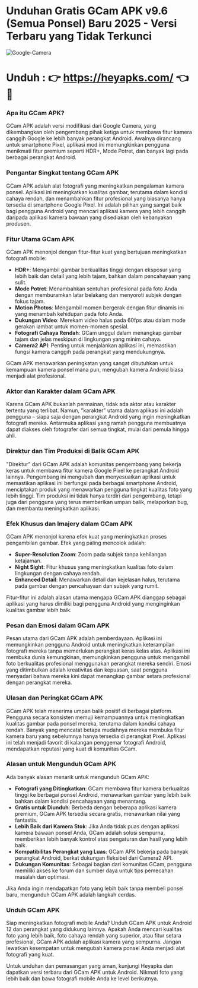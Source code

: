 # Unduhan Gratis GCam APK v9.6 (Semua Ponsel) Baru 2025 - Versi Terbaru yang Tidak Terkunci

![Google-Camera](https://github.com/user-attachments/assets/a7ea0574-ddae-4130-9b16-1676c1e57242)


# Unduh : 👉 https://heyapks.com/ 👈📲

### Apa itu GCam APK?

GCam APK adalah versi modifikasi dari Google Camera, yang dikembangkan oleh pengembang pihak ketiga untuk membawa fitur kamera canggih Google ke lebih banyak perangkat Android. Awalnya dirancang untuk smartphone Pixel, aplikasi mod ini memungkinkan pengguna menikmati fitur premium seperti HDR+, Mode Potret, dan banyak lagi pada berbagai perangkat Android.

### Pengantar Singkat tentang GCam APK

GCam APK adalah alat fotografi yang meningkatkan pengalaman kamera ponsel. Aplikasi ini meningkatkan kualitas gambar, terutama dalam kondisi cahaya rendah, dan menambahkan fitur profesional yang biasanya hanya tersedia di smartphone Google Pixel. Ini adalah pilihan yang sangat baik bagi pengguna Android yang mencari aplikasi kamera yang lebih canggih daripada aplikasi kamera bawaan yang disediakan oleh kebanyakan produsen.

### Fitur Utama GCam APK

GCam APK menonjol dengan fitur-fitur kuat yang bertujuan meningkatkan fotografi mobile:

- **HDR+**: Mengambil gambar berkualitas tinggi dengan eksposur yang lebih baik dan detail yang lebih tajam, bahkan dalam pencahayaan yang sulit.
- **Mode Potret**: Menambahkan sentuhan profesional pada foto Anda dengan memburamkan latar belakang dan menyoroti subjek dengan fokus tajam.
- **Motion Photos**: Mengambil momen bergerak dengan fitur dinamis ini yang menambah kehidupan pada foto Anda.
- **Dukungan Video**: Merekam video halus pada 60fps atau dalam mode gerakan lambat untuk momen-momen spesial.
- **Fotografi Cahaya Rendah**: GCam unggul dalam menangkap gambar tajam dan jelas meskipun di lingkungan yang minim cahaya.
- **Camera2 API**: Penting untuk menjalankan aplikasi ini, memastikan fungsi kamera canggih pada perangkat yang mendukungnya.

GCam APK menawarkan peningkatan yang sangat dibutuhkan untuk kemampuan kamera ponsel mana pun, mengubah kamera Android biasa menjadi alat profesional.

### Aktor dan Karakter dalam GCam APK

Karena GCam APK bukanlah permainan, tidak ada aktor atau karakter tertentu yang terlibat. Namun, "karakter" utama dalam aplikasi ini adalah pengguna – siapa saja dengan perangkat Android yang ingin meningkatkan fotografi mereka. Antarmuka aplikasi yang ramah pengguna membuatnya dapat diakses oleh fotografer dari semua tingkat, mulai dari pemula hingga ahli.

### Direktur dan Tim Produksi di Balik GCam APK

"Direktur" dari GCam APK adalah komunitas pengembang yang bekerja keras untuk membawa fitur kamera Google Pixel ke perangkat Android lainnya. Pengembang ini mengubah dan menyesuaikan aplikasi untuk memastikan aplikasi ini berfungsi pada berbagai smartphone Android, menciptakan produk yang menawarkan pengguna tingkat kualitas foto yang lebih tinggi. Tim produksi ini tidak hanya terdiri dari pengembang, tetapi juga dari pengguna yang terus memberikan umpan balik, melaporkan bug, dan membantu meningkatkan aplikasi.

### Efek Khusus dan Imajery dalam GCam APK

GCam APK menonjol karena efek kuat yang meningkatkan proses pengambilan gambar. Efek yang paling mencolok adalah:

- **Super-Resolution Zoom**: Zoom pada subjek tanpa kehilangan ketajaman.
- **Night Sight**: Fitur khusus yang meningkatkan kualitas foto dalam lingkungan dengan cahaya rendah.
- **Enhanced Detail**: Menawarkan detail dan kejelasan halus, terutama pada gambar dengan pencahayaan dan subjek yang rumit.

Fitur-fitur ini adalah alasan utama mengapa GCam APK dianggap sebagai aplikasi yang harus dimiliki bagi pengguna Android yang menginginkan kualitas gambar lebih baik.

### Pesan dan Emosi dalam GCam APK

Pesan utama dari GCam APK adalah pemberdayaan. Aplikasi ini memungkinkan pengguna Android untuk meningkatkan keterampilan fotografi mereka tanpa memerlukan perangkat keras kelas atas. Aplikasi ini membuka dunia kemungkinan, memungkinkan pengguna untuk mengambil foto berkualitas profesional menggunakan perangkat mereka sendiri. Emosi yang ditimbulkan adalah kreativitas dan kepuasan, saat pengguna menyadari bahwa mereka kini dapat menangkap gambar setara profesional dengan perangkat mereka.

### Ulasan dan Peringkat GCam APK

GCam APK telah menerima umpan balik positif di berbagai platform. Pengguna secara konsisten memuji kemampuannya untuk meningkatkan kualitas gambar pada ponsel mereka, terutama dalam kondisi cahaya rendah. Banyak yang mencatat betapa mudahnya mereka membuka fitur kamera baru yang sebelumnya hanya tersedia di perangkat Pixel. Aplikasi ini telah menjadi favorit di kalangan penggemar fotografi Android, mendapatkan reputasi yang kuat di komunitas GCam.

### Alasan untuk Mengunduh GCam APK

Ada banyak alasan menarik untuk mengunduh GCam APK:

- **Fotografi yang Ditingkatkan**: GCam membawa fitur kamera berkualitas tinggi ke berbagai ponsel Android, menawarkan gambar yang lebih baik bahkan dalam kondisi pencahayaan yang menantang.
- **Gratis untuk Diunduh**: Berbeda dengan beberapa aplikasi kamera premium, GCam APK tersedia secara gratis, menawarkan nilai yang fantastis.
- **Lebih Baik dari Kamera Stok**: Jika Anda tidak puas dengan aplikasi kamera bawaan ponsel Anda, GCam adalah solusi sempurna, memberikan lebih banyak kontrol atas pengaturan dan hasil yang lebih baik.
- **Kompatibilitas Perangkat yang Luas**: GCam APK bekerja pada banyak perangkat Android, berkat dukungan fleksibel dari Camera2 API.
- **Dukungan Komunitas**: Sebagai bagian dari komunitas GCam, pengguna memiliki akses ke forum dan sumber daya untuk tips pemecahan masalah dan optimasi.

Jika Anda ingin mendapatkan foto yang lebih baik tanpa membeli ponsel baru, mengunduh GCam APK adalah langkah cerdas.

### Unduh GCam APK

Siap meningkatkan fotografi mobile Anda? Unduh GCam APK untuk Android 12 dan perangkat yang didukung lainnya. Apakah Anda mencari kualitas foto yang lebih baik, foto cahaya rendah yang superior, atau fitur setara profesional, GCam APK adalah aplikasi kamera yang sempurna. Jangan lewatkan kesempatan untuk mengubah kamera ponsel Anda menjadi alat fotografi yang kuat.

Untuk unduhan dan pemasangan yang aman, kunjungi Heyapks dan dapatkan versi terbaru dari GCam APK untuk Android. Nikmati foto yang lebih baik dan bawa fotografi mobile Anda ke level berikutnya.
